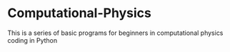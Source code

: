 # Computational-Physics
This is a series of basic programs for beginners in computational physics coding in Python

